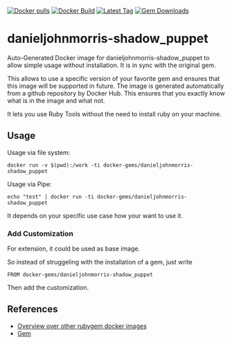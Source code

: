 [![Docker pulls](https://img.shields.io/docker/pulls/rubygem/danieljohnmorris-shadow_puppet.svg)](https://hub.docker.com/r/rubygem/danieljohnmorris-shadow_puppet/)
[![Docker Build](https://img.shields.io/docker/automated/rubygem/danieljohnmorris-shadow_puppet.svg)](https://hub.docker.com/r/rubygem/danieljohnmorris-shadow_puppet/)
[![Latest Tag](https://img.shields.io/github/tag/docker-rubygem/danieljohnmorris-shadow_puppet.svg)](https://hub.docker.com/r/rubygem/danieljohnmorris-shadow_puppet/)
[![Gem Downloads](https://img.shields.io/gem/dt/danieljohnmorris-shadow_puppet.svg)](https://rubygems.org/gems/danieljohnmorris-shadow_puppet/)
# danieljohnmorris-shadow_puppet

Auto-Generated Docker image for danieljohnmorris-shadow_puppet to allow simple usage without installation.
It is in sync with the original gem.

This allows to use a specific version of your favorite gem and ensures that this image will be supported in future.
The image is generated automatically from a github repository by Docker Hub.
This ensures that you exactly know what is in the image and what not.

It lets you use Ruby Tools without the need to install ruby on your machine.

## Usage

Usage via file system:

`docker run -v $(pwd):/work -ti docker-gems/danieljohnmorris-shadow_puppet`

Usage via Pipe:

`echo "test" | docker run -ti docker-gems/danieljohnmorris-shadow_puppet`

It depends on your specific use case how your want to use it.

### Add Customization

For extension, it could be used as base image.

So instead of struggeling with the installation of a gem, just write

`FROM docker-gems/danieljohnmorris-shadow_puppet`

Then add the customization.

## References

 - [Overview over other rubygem docker images](https://github.com/thinkbot/docker-rubygem)
 - [Gem](https://rubygems.org/gems/danieljohnmorris-shadow_puppet/)
